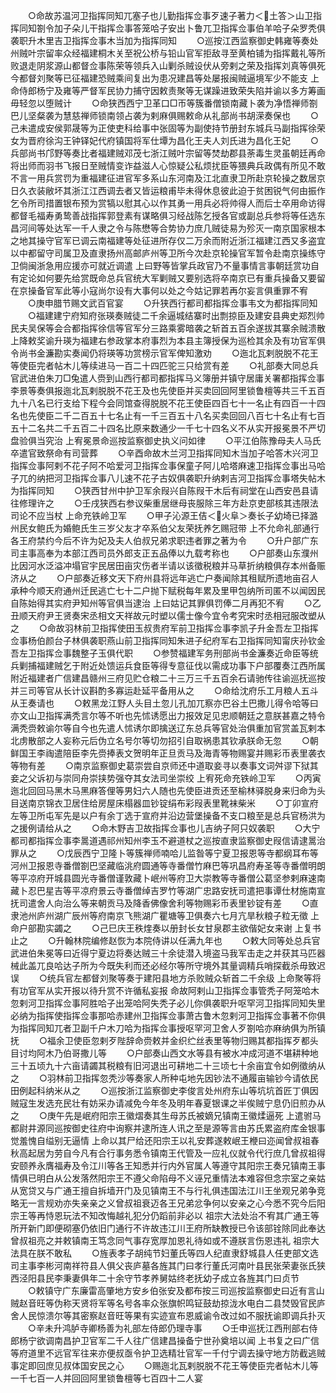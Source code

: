 <!-- { "loadSidebar": true } -->
　　○命故苏温河卫指挥同知兀塞子也儿勤指挥佥事歹速子著力＜土答＞山卫指挥同知劄令加子朵儿干指挥佥事答笼哈子安出卜鲁兀卫指挥佥事伯羊哈子朵罗秃俱袭职升木里吉卫指挥佥事木当加为指挥同知
　　○巡按江西监察御史韩雍等奏处州贼叶宗留率众经福建桐木关至祝公桥与铅山官军拒敌寻至黄柏铺为指挥戴礼等所败退走阴浆源山都督佥事陈荣等领兵入山剿杀贼设伏从旁剌之荣及指挥刘真等俱死今都督刘聚等已征福建恐贼乘间复出为患况建昌等处屡报闽贼逼境军少不能支  上命侍郎杨宁及雍等严督军民协力捕守因敕责聚等无谋躁进致荣失陷并谕以多方筹画毋轻忽以堕贼计
　　○命狭西西宁卫革口□帀等簇番僧锁南藏卜袭为净悟禅师劄巴儿坚粲袭为慧慈禅师锁南领占袭为剌麻俱赐敕命从礼部尚书胡溁奏保也
　　○己未遣成安侯郭晟等为正使吏科给事中张固等为副使持节册封东城兵马副指挥徐荣女为晋府徐沟王钟铎妃代府镇国将军仕墰为昌化王夫人刘氏进为昌化王妃
　　○兵部尚书邝野等奏比者福建贼邓茂七浙江贼叶宗留等焚劫郡县荼毒生灵虽朝廷再命将出师而羽书飞报日至贼情变诈益滋人心惊疑公私烦扰臣等猥典兵政偶有所见不敢不言一用兵赏罚为重福建征进官军多系山东河南及江北直隶卫所赴京轮操之数居京日久衣装敝坏其浙江江西调去者又皆运粮甫毕未得休息彼此迫于贫困锐气何由振作乞令所司措置银布预为赏犒以慰其心以作其勇一用兵必将帅得人而后士卒用命访得都督毛福寿勇鸷善战指挥郭登素有谋略俱习经战陈乞授各官或副总兵参将等任选东昌河间等处达军一千人隶之令与陈懋等合势协力庶几贼徒易为殄灭一南京国家根本之地其操守官军已调云南福建等处征进所存仅二万余而附近浙江福建江西又多盗宜以中都留守司属卫及直隶扬州高邮庐州等卫所今次赴京轮操官军暂令赴南京操练守卫倘闽浙急用应援亦可就近调遣  上曰野等皆掌兵政官乃不量事情言事朝廷赏功自有定论如何要先给赏既命总兵官统大军剿贼又要别选将卒南京已有重兵操备又要留在京操备官军此等小寇尚尔设有大事何以处之今姑记罪若再尔妄言俱重罪不宥
　　○庚申腊节赐文武百官宴
　　○升狭西行都司都指挥佥事韦文为都指挥同知
　　○福建建宁府知府张瑛奏贼徒二千余逼城结寨时出剽掠臣及建安县典史郑烈帅民夫吴保等会合都指挥徐信等官军分三路乘雾暗袭之斩首五百余遂拔其寨余贼溃散  上降敕奖谕升瑛为福建右参政掌本府事烈为本县主簿授保为巡检其余及有功官军俱令尚书金濂勘实奏闻仍将瑛等功赏榜示官军俾知激劝
　　○迤北瓦剌脱脱不花王等使臣完者帖木儿等续进马一百二十四匹驼三只给赏有差
　　○礼部奏大同总兵官武进伯朱刀□兔遣人赍到山西行都司都指挥马义簿册并镇守居庸关署都指挥佥事李景等奏俱报迤北瓦剌脱脱不花王及也先使臣并买卖回回阿里锁鲁檀等共三千五百九十八名已行支给下程今会同馆查得脱脱不花王使臣四百七十一名止有四百一十四名也先使臣二千二百五十七名止有一千三百五十八名买卖回回八百七十名止有七百五十二名共二千五百二十四名比原来数通少一千七十四名义不从实开报冕景不严切盘验俱当究治  上宥冕景命巡按监察御史执义问如律
　　○平江伯陈豫母夫人马氏卒遣官致祭命有司营葬
　　○辛酉命故木兰河卫指挥同知木当加子哈答木兴河卫指挥佥事阿剌不花子阿不哈爱河卫指挥佥事保童子阿儿哈塔麻速卫指挥佥事出马哈子兀的纳把河卫指挥佥事八儿速不花子古奴俱袭职升纳剌吉河卫指挥佥事塔失帖木为指挥同知
　　○狭西甘州中护卫军余叚兴自陈叚干木后有祠堂在山西安邑县请往修理许之
　　○壬戌狭西右参议柴重居继母丧服除三年方赴京吏部核其违限法司论不应当杖  上命充铁岭卫军
　　○甲子沁源王佶＜火阜＞奏长子幼埼已择潞州民女鲍氏为婚鲍氏生三岁父友才卒系伯父友荣抚养乞赐冠带  上不允命礼部通行各王府禁约今后不许为妃及夫人伯叔兄弟求职违者罪之著为令
　　○升户部广东司主事高奉为本部江西司员外郎支正五品俸以九载考称也
　　○户部奏山东濮州比因河水泛溢冲塌官宇民居田亩灾伤者半请以该徵税粮并马草折纳粮俱存本州备赈济从之
　　○户部奏近移文天下府州县将远年逃亡户奏闻除其租赋所遗地亩召人承种今顺天府通州迁民逃亡七十二户抛下赋税每年累及里甲包纳所司匿不以闻因民自陈始得其实府尹知州等官俱当逮治  上曰姑记其罪俱罚俸二月再犯不宥
　　○乙丑顺天府尹王贤奏宋丞相文天祥故元时塑以儒士像今宜令考究宋时丞相冠服改塑从之
　　○命故羽林前卫指挥使田玉叔贵府军前卫指挥佥事李凯子升金吾左卫指挥佥事杨伯颜台子林俱袭职燕山前卫指挥同知朱进子纪府军右卫指挥同知甯庆孙钦金吾左卫指挥佥事魏整子玉俱代职
　　○参赞福建军务刑部尚书金濂奏近命臣等统兵剿捕福建贼乞于附近处馈运兵食臣等得专意征伐以需成功事下户部覆奏江西所属附近福建者广信建昌赣州三府见贮仓粮二十三万三千五百余石请驰传往谕巡抚巡按并三司等官从长计议斟酌多寡运赴延平备用从之
　　○命给沈府乐工月粮人五斗从王奏请也
　　○敕黑龙江野人头目土忽儿孔加兀察亦巴谷土巴撒儿得令哈等曰亦文山卫指挥满秃言尔等不听也先怵诱愿出力报效足见忠顺朝廷之意朕甚嘉之特令满秃赍敕谕尔等自今也先遣人怵诱尔即擒送辽东总兵等官处治俱重加官赏盖瓦剌本北虏散部之人妄称元后伪立名号尔等切勿招引自取祸患其钦承朕命无忽
　　○朝鲜国王李祹遣陪臣李先赍捧表文贺明年正旦贡马及海青等物赐宴并赐彩币表里袭衣等物有差
　　○南京监察御史葛崇尝自京师还中道取妾寻以奏事文词舛谬下狱其妾之父诉初与崇同舟崇挟势强夺其女法司坐崇绞  上宥死命充铁岭卫军
　　○丙寅迤北回回马黑木马黑麻答俚等男妇六人随也先使臣进贡还至榆林驿脱身来归命为头目送南京锦衣卫居住给房屋床榻器皿钞锭绢布彩叚表里靴袜柴米
　　○丁卯宣府左等卫所屯军先是以户有余丁选于宣府并沿边营堡操备不支口粮至是总兵官杨洪为之援例请给从之
　　○命木野吉卫故指挥佥事也儿吉纳子阿只奴袭职
　　○大宁都司都指挥佥事李暠道遇祁州知州李玉不避道杖之巡按直隶监察御史叚信请逮暠治罪从之
　　○戊辰西宁卫隆卜等簇禅师喃哈儿监昝等宁夏卫报恩等寺都纲耳布等河州卫报恩寺番僧劄巴坚藏临洮府圆通等寺番僧竹麻巴等巩昌府寿圣等寺番僧明朗等平凉府开城县圆光寺番僧谨敦藏卜岷州等府卫大崇教等寺番僧公葛坚参剌麻速南藏卜忍巴星吉等平凉府景云寺番僧绰吉罗竹等湖广忠路安抚司遣把事谭仕材施南宣抚司遣舍人向治么等来朝贡马及降香佛像舍利等物赐彩币表里钞锭有差
　　○直隶池州庐州湖广辰州等府南京飞熊湖广瞿塘等卫俱奏六七月亢旱秋粮子粒无徵  上命户部勘实蠲之
　　○己巳庆王秩煃奏以册封长女甘泉郡主欲偕妃女来谢  上复书止之
　　○升翰林院编修赵恢为本院侍讲以任满九年也
　　○敕大同等处总兵官武进伯朱冕等曰近得宁夏边将奏达贼三十余徒潜入境盗马我军击走之并获其马匹器械此盖兀良哈达子所为今既失利而还必经尔等所守境外其量调精兵哨探截杀毋致迟误
　　○统兵官左都督刘聚等奏于建阳县地方杀败贼众斩首二千余级  上命聚等将有功官军从实开报以待升赏不许循私妄报  命故阿剌山卫指挥佥事管秃子阿笼哈木忽剌河卫指挥佥事阿胜哈子出笼哈阿失秃子必儿你俱袭职升呕罕河卫指挥同知失里必纳为指挥使指挥佥事那哈赤建州卫指挥佥事萧古鲁木忽剌河卫指挥佥事著不你俱为指挥同知兀者卫副千户木刀哈为指挥佥事授呕罕河卫舍人歹劄哈亦麻纳俱为所镇抚
　　○福余卫使臣忽剌歹陛辞命赍敕并金织纻丝表里等物归赐其都指挥歹都头目讨均阿木乃伯哥撒儿等
　　○户部奏山西文水等县有被水冲成河道不堪耕种地三十五顷九十六亩请蠲其税粮有旧河退出可耕地二十三顷七十余亩宜令如例徵纳从之
　　○羽林前卫指挥忽秃沙等奏家人所种屯地先因钞法不通履亩输钞今请依民田例起科纳米从之
　　○巡按浙江监察御史李俊言处州府东山等坑坑首匠丁俱因贼寇生发选充民壮有妨采办请减免今年冬及明年春夏银课之半俟贼宁息仍旧煎办从之
　　○庚午先是岷府阳宗王徽熠奏其生母苏氏被嫡兄镇南王徽煣逼死  上遣驸马都尉井源同巡按御史往府中询察并逮所连人讯之至是源等言由苏氏累盗府库金银事觉羞愧自缢别无逼情  上命以其尸给还阳宗王以礼安葬遂敕岷王楩曰迩闻曾叔祖春秋高起居为劳自今凡有合行事务悉令镇南王代管及一应礼仪就令代行庶几曾叔祖得安颐养永膺福寿及令江川等各王知悉并行内外官属人等遵守其阳宗王奏兄镇南王事情俱已明白从公发落然阳宗王不遵父命陷母不义诬兄重情法本难容但念宗室之亲姑从宽贷又与广通王擅自拆墙开门及见镇南王不与行礼俱违国法江川王坐观兄弟争竞略无一言规劝亦失亲亲之义曾叔祖衰迈各王兄弟忿争何以安亲之心今悉不究今后阳宗王等再恃恩玩法不知改悔越礼犯分仍蹈前非必以  祖宗大法处治不宥其广通王等所开新门即便砌塞仍依旧门通行不许故违江川王府所缺教授已令该部铨除同此奉达曾叔祖亮之并敕镇南王笃念同气事存宽厚加恩礼待如或不遵朕言伤恩违礼  祖宗大法具在朕不敢私
　　○旌表孝子胡纯节妇董氏等四人纪直隶舒城县人任吏部文选司主事李彬河南祥符县人俱父丧庐墓各旌其门曰孝行董氏河南叶县民张荣妻张氏狭西泾阳县民李秉妻俱年二十余守节孝养舅姑终老抚幼子成立各旌其门曰贞节
　　○敕镇守广东廉雷高肇地方安乡伯张安及都布按三司巡按监察御史曰近有言山贼赵音旺等伪称天贤将军等名号各率众张旗帜鸣钲鼓劫掠泷水电白二县焚毁官民庐舍人民惊溃尔等其密察赵音旺等果有实迹宣布恩威谕令改过如不服抚谕即调兵扑灭
　　○辛未升鸿胪寺卿杨善为礼部左侍郎仍理寺事
　　○壬申巡抚江西刑部右侍郎杨宁欲调南昌护卫官军二千人往广信建昌操备宁世孙奠培以闻  上书复之曰广信等府道里不远官军往来亦便叔亟令护卫选精壮官军一千付宁调去操守地方防截逃贼事定即回庶见叔体国安民之心
　　○赐迤北瓦剌脱脱不花王等使臣完者帖木儿等一千七百一人并回回阿里锁鲁檀等七百四十二人宴
